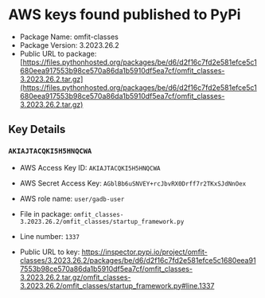 # AWS keys found published to PyPi

* Package Name: omfit-classes
* Package Version: 3.2023.26.2
* Public URL to package: [https://files.pythonhosted.org/packages/be/d6/d2f16c7fd2e581efce5c1680eea917553b98ce570a86da1b5910df5ea7cf/omfit_classes-3.2023.26.2.tar.gz](https://files.pythonhosted.org/packages/be/d6/d2f16c7fd2e581efce5c1680eea917553b98ce570a86da1b5910df5ea7cf/omfit_classes-3.2023.26.2.tar.gz)

## Key Details

### `AKIAJTACQKI5H5HNQCWA`

* AWS Access Key ID: `AKIAJTACQKI5H5HNQCWA`
* AWS Secret Access Key: `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` 
* AWS role name: `user/gadb-user`
* File in package: `omfit_classes-3.2023.26.2/omfit_classes/startup_framework.py`
* Line number: `1337`

* Public URL to key: https://inspector.pypi.io/project/omfit-classes/3.2023.26.2/packages/be/d6/d2f16c7fd2e581efce5c1680eea917553b98ce570a86da1b5910df5ea7cf/omfit_classes-3.2023.26.2.tar.gz/omfit_classes-3.2023.26.2/omfit_classes/startup_framework.py#line.1337


